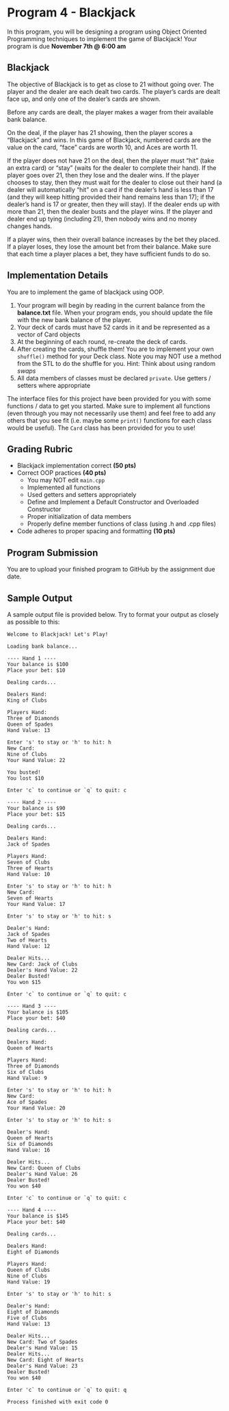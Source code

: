 # Program 4 - Blackjack
In this program, you will be designing a program using Object Oriented Programming techniques to implement the game of Blackjack! Your program is due **November 7th @ 6:00 am**

## Blackjack 
The objective of Blackjack is to get as close to 21 without going over. The player and the dealer are each dealt two cards. The playerʼs cards are dealt face up, and only one of the dealerʼs cards are shown.

Before any cards are dealt, the player makes a wager from their available bank balance.

On the deal, if the player has 21 showing, then the player scores a “Blackjack” and wins. In this game of Blackjack, numbered cards are the value on the card, “face” cards are worth 10, and Aces are worth 11.

If the player does not have 21 on the deal, then the player must “hit” (take an extra card) or “stay” (waits for the dealer to complete their hand). If the player goes over 21, then they lose and the dealer wins. If the player chooses to stay, then they must wait for the dealer to close out their hand (a dealer will automatically “hit” on a card if the dealerʼs hand is less than 17 (and they will keep hitting provided their hand remains less than 17); if the dealerʼs hand is 17 or greater, then they will stay). If the dealer ends up with more than 21, then the dealer busts and the player wins. If the player and dealer end up tying (including 21), then nobody wins and no money changes hands.

If a player wins, then their overall balance increases by the bet they placed. If a player loses, they lose the amount bet from their balance. Make sure that each time a player places a bet, they have sufficient funds to do so.

## Implementation Details
You are to implement the game of blackjack using OOP. 
1. Your program will begin by reading in the current balance from the **balance.txt** file. When your program ends, you should update the file with the new bank balance of the player.
2. Your deck of cards must have 52 cards in it and be represented as a vector of Card objects
3. At the beginning of each round, re-create the deck of cards. 
4. After creating the cards, shuffle them! You are to implement your own `shuffle()` method for your Deck class. Note you may NOT use a method from the STL to do the shuffle for you. Hint: Think about using random _swaps_
5. All data members of classes must be declared `private`. Use getters / setters where appropriate

The interface files for this project have been provided for you with some functions / data to get you started. Make sure to implement all functions (even through you may not necessarily use them) and feel free to add any others
that you see fit (i.e. maybe some `print()` functions for each class would be useful). The `Card` class has been provided for you to use!

## Grading Rubric
- Blackjack implementation correct **(50 pts)**
- Correct OOP practices **(40 pts)**
    - You may NOT edit `main.cpp`
    - Implemented all functions
    - Used getters and setters appropriately
    - Define and Implement a Default Constructor and Overloaded Constructor
    - Proper initialization of data members
    - Properly define member functions of class (using .h and .cpp files)
- Code adheres to proper spacing and formatting **(10 pts)**

## Program Submission 
You are to upload your finished program to GitHub by the assignment due date. 

## Sample Output
A sample output file is provided below. Try to format your output as closely as possible to this:

```
Welcome to Blackjack! Let's Play!

Loading bank balance...

---- Hand 1 ----
Your balance is $100
Place your bet: $10

Dealing cards...

Dealers Hand:
King of Clubs

Players Hand:
Three of Diamonds
Queen of Spades
Hand Value: 13

Enter 's' to stay or 'h' to hit: h
New Card:
Nine of Clubs
Your Hand Value: 22

You busted!
You lost $10

Enter 'c` to continue or `q` to quit: c

---- Hand 2 ----
Your balance is $90
Place your bet: $15

Dealing cards...

Dealers Hand:
Jack of Spades

Players Hand:
Seven of Clubs
Three of Hearts
Hand Value: 10

Enter 's' to stay or 'h' to hit: h
New Card:
Seven of Hearts
Your Hand Value: 17

Enter 's' to stay or 'h' to hit: s

Dealer's Hand:
Jack of Spades
Two of Hearts
Hand Value: 12

Dealer Hits...
New Card: Jack of Clubs
Dealer's Hand Value: 22
Dealer Busted!
You won $15

Enter 'c` to continue or `q` to quit: c

---- Hand 3 ----
Your balance is $105
Place your bet: $40

Dealing cards...

Dealers Hand:
Queen of Hearts

Players Hand:
Three of Diamonds
Six of Clubs
Hand Value: 9

Enter 's' to stay or 'h' to hit: h
New Card:
Ace of Spades
Your Hand Value: 20

Enter 's' to stay or 'h' to hit: s

Dealer's Hand:
Queen of Hearts
Six of Diamonds
Hand Value: 16

Dealer Hits...
New Card: Queen of Clubs
Dealer's Hand Value: 26
Dealer Busted!
You won $40

Enter 'c` to continue or `q` to quit: c

---- Hand 4 ----
Your balance is $145
Place your bet: $40

Dealing cards...

Dealers Hand:
Eight of Diamonds

Players Hand:
Queen of Clubs
Nine of Clubs
Hand Value: 19

Enter 's' to stay or 'h' to hit: s

Dealer's Hand:
Eight of Diamonds
Five of Clubs
Hand Value: 13

Dealer Hits...
New Card: Two of Spades
Dealer's Hand Value: 15
Dealer Hits...
New Card: Eight of Hearts
Dealer's Hand Value: 23
Dealer Busted!
You won $40

Enter 'c` to continue or `q` to quit: q

Process finished with exit code 0